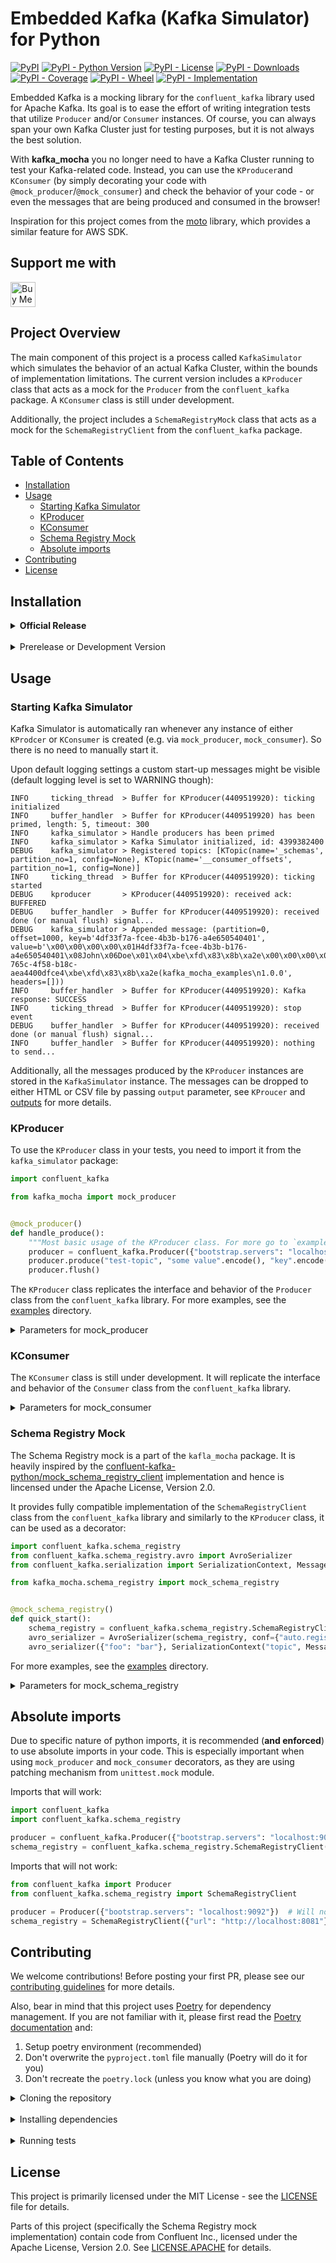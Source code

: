 # Embedded Kafka (Kafka Simulator) for Python

[![PyPI](https://img.shields.io/pypi/v/kafka_mocha)](https://pypi.org/project/kafka-mocha/)
[![PyPI - Python Version](https://img.shields.io/pypi/pyversions/kafka_mocha)](https://pypi.org/project/kafka-mocha/)
[![PyPI - License](https://img.shields.io/pypi/l/kafka_mocha)](https://pypi.org/project/kafka-mocha/)
[![PyPI - Downloads](https://img.shields.io/pypi/dm/kafka_mocha)](https://pypi.org/project/kafka-mocha/)
[![PyPI - Coverage](https://img.shields.io/badge/coverage-93%25-gree)](https://pypi.org/project/kafka-mocha/)
[![PyPI - Wheel](https://img.shields.io/pypi/wheel/kafka_mocha)](https://pypi.org/project/kafka-mocha/)
[![PyPI - Implementation](https://img.shields.io/pypi/implementation/kafka_mocha)](https://pypi.org/project/kafka-mocha/)

Embedded Kafka is a mocking library for the `confluent_kafka` library used for Apache Kafka. Its goal is to ease the
effort
of writing integration tests that utilize `Producer` and/or `Consumer` instances. Of course, you can always span your
own
Kafka Cluster just for testing purposes, but it is not always the best solution.

With **kafka_mocha** you no longer need to have a Kafka Cluster running to test your Kafka-related code. Instead, you
can use the `KProducer`and `KConsumer` (by simply decorating your code with `@mock_producer`/`@mock_consumer`) and check
the behavior of your
code - or even the messages that are being produced and consumed in the browser!

Inspiration for this project comes from the [moto](https://pypi.org/project/moto/) library, which provides a similar
feature for AWS SDK.

## Support me with

[<img alt="Buy Me A Coffee" height="40" src="https://cdn.buymeacoffee.com/buttons/v2/default-yellow.png"/>](https://buymeacoffee.com/and.ratajski)

## Project Overview

The main component of this project is a process called `KafkaSimulator` which simulates the behavior of an actual Kafka
Cluster, within the bounds of implementation limitations. The current version includes a `KProducer` class that acts as
a mock for the `Producer` from the `confluent_kafka` package. A `KConsumer` class is still under development.

Additionally, the project includes a `SchemaRegistryMock` class that acts as a mock for the `SchemaRegistryClient` from
the `confluent_kafka` package.

## Table of Contents

- [Installation](#installation)
- [Usage](#usage)
    - [Starting Kafka Simulator](#starting-kafka-simulator)
    - [KProducer](#kproducer)
    - [KConsumer](#kconsumer)
    - [Schema Registry Mock](#schema-registry-mock)
    - [Absolute imports](#absolute-imports)
- [Contributing](#contributing)
- [License](#license)

## Installation

<details>
<summary><b>Official Release</b></summary>

```sh
pip install kafka_mocha
```

or using your favorite package manager, e.g. [poetry](https://python-poetry.org/):

```sh
poetry add kafka_mocha
```

</details>
</br>

<details>
<summary>Prerelease or Development Version</summary>

From GitHub (development version):

```sh
pip install git+https://github.com/Effiware/kafka-mocha@develop
```

or as published (prerelease) version:

```sh
poetry add kafka_mocha --allow-prereleases
```

</details>

## Usage

### Starting Kafka Simulator

Kafka Simulator is automatically ran whenever any instance of either `KProdcer` or `KConsumer` is created (e.g. via
`mock_producer`, `mock_consumer`). So there is no need to manually start it.

Upon default logging settings a custom start-up messages might be visible (default logging level is set to WARNING
though):

```text
INFO     ticking_thread  > Buffer for KProducer(4409519920): ticking initialized
INFO     buffer_handler  > Buffer for KProducer(4409519920) has been primed, length: 5, timeout: 300
INFO     kafka_simulator > Handle producers has been primed
INFO     kafka_simulator > Kafka Simulator initialized, id: 4399382400
DEBUG    kafka_simulator > Registered topics: [KTopic(name='_schemas', partition_no=1, config=None), KTopic(name='__consumer_offsets', partition_no=1, config=None)]
INFO     ticking_thread  > Buffer for KProducer(4409519920): ticking started
DEBUG    kproducer       > KProducer(4409519920): received ack: BUFFERED
DEBUG    buffer_handler  > Buffer for KProducer(4409519920): received done (or manual flush) signal...
DEBUG    kafka_simulator > Appended message: (partition=0, offset=1000, key=b'4df33f7a-fcee-4b3b-b176-a4e650540401', value=b'\x00\x00\x00\x00\x01H4df33f7a-fcee-4b3b-b176-a4e650540401\x08John\x06Doe\x01\x04\xbe\xfd\x83\x8b\xa2e\x00\x00\x00\x00\x00\x00\x00\x00He5df0ed3-765c-4f58-b18c-aea4400dfce4\xbe\xfd\x83\x8b\xa2e(kafka_mocha_examples\n1.0.0', headers=[]))
INFO     buffer_handler  > Buffer for KProducer(4409519920): Kafka response: SUCCESS
INFO     ticking_thread  > Buffer for KProducer(4409519920): stop event
DEBUG    buffer_handler  > Buffer for KProducer(4409519920): received done (or manual flush) signal...
INFO     buffer_handler  > Buffer for KProducer(4409519920): nothing to send...
```

Additionally, all the messages produced by the `KProducer` instances are stored in the `KafkaSimulator` instance. The
messages can be dropped to either HTML or CSV file by passing `output` parameter, see `KProucer`
and [outputs](./examples/outputs) for more details.

### KProducer

To use the `KProducer` class in your tests, you need to import it from the `kafka_simulator` package:

```python
import confluent_kafka

from kafka_mocha import mock_producer


@mock_producer()
def handle_produce():
    """Most basic usage of the KProducer class. For more go to `examples` directory."""
    producer = confluent_kafka.Producer({"bootstrap.servers": "localhost:9092"})
    producer.produce("test-topic", "some value".encode(), "key".encode())
    producer.flush()
```

The `KProducer` class replicates the interface and behavior of the `Producer` class from the `confluent_kafka` library.
For more examples, see the [examples](./examples) directory.

<details>
<summary>Parameters for mock_producer</summary>

| No | Parameter name                 | Parameter type | Comment                                                       |
|----|--------------------------------|----------------|---------------------------------------------------------------|
| 1  | loglevel                       | Literal        | See available levels in `logging` library                     |
| 2  | output                         | dict           | Dictionary with output configuration                          |
| 3  | output.format                  | Literal        | `html`, `csv` or `int` - output format of messages emitted    |
| 4  | output.name                    | str            | Name of the output file (only for HTML), e.g. kafka-dump.html |
| 5  | output.include_internal_topics | bool           | Flag to include internal topics in the output                 |
| 6  | output.include_markers         | bool           | Flag to include transaction markers in the output             |

</details>

### KConsumer

The `KConsumer` class is still under development. It will replicate the interface and behavior of the `Consumer` class
from the `confluent_kafka` library.

<details>
<summary>Parameters for mock_consumer</summary>

| No | Parameter name | Parameter type | Comment                                   |
|----|----------------|----------------|-------------------------------------------|
| 1  | loglevel       | Literal        | See available levels in `logging` library |
| 2  |                |                |                                           |
| 3  |                |                |                                           |

</details>

### Schema Registry Mock

The Schema Registry mock is a part of the `kafla_mocha` package. It is heavily inspired by
the [confluent-kafka-python/mock_schema_registry_client](https://github.com/confluentinc/confluent-kafka-python/blob/master/src/confluent_kafka/schema_registry/mock_schema_registry_client.py)
implementation and hence is lincensed under the Apache License, Version 2.0.

It provides fully compatible implementation of the `SchemaRegistryClient` class from the `confluent_kafka` library and
similarly to the `KProducer` class, it can be used as a decorator:

```python
import confluent_kafka.schema_registry
from confluent_kafka.schema_registry.avro import AvroSerializer
from confluent_kafka.serialization import SerializationContext, MessageField

from kafka_mocha.schema_registry import mock_schema_registry


@mock_schema_registry()
def quick_start():
    schema_registry = confluent_kafka.schema_registry.SchemaRegistryClient({"url": "http://localhost:8081"})
    avro_serializer = AvroSerializer(schema_registry, conf={"auto.register.schemas": False})
    avro_serializer({"foo": "bar"}, SerializationContext("topic", MessageField.VALUE))
```

For more examples, see the [examples](./examples) directory.

<details>
<summary>Parameters for mock_schema_registry</summary>

| No | Parameter name   | Parameter type | Comment                                                                         |
|----|------------------|----------------|---------------------------------------------------------------------------------|
| 1  | loglevel         | Literal        | See available levels in `logging` library                                       |
| 2  | register_schemas | list[str]      | List of schemas (as relative paths) to load into Schema Registry Mock on launch |
| 3  |                  |                |                                                                                 |

</details>

## Absolute imports

Due to specific nature of python imports, it is recommended (**and enforced**) to use absolute imports in your code.
This is especially
important when using `mock_producer` and `mock_consumer` decorators, as they are using patching mechanism from
`unittest.mock` module.

Imports that will work:

```python
import confluent_kafka
import confluent_kafka.schema_registry

producer = confluent_kafka.Producer({"bootstrap.servers": "localhost:9092"})  # OK
schema_registry = confluent_kafka.schema_registry.SchemaRegistryClient({"url": "http://localhost:8081"})  # OK
```

Imports that will not work:

```python
from confluent_kafka import Producer
from confluent_kafka.schema_registry import SchemaRegistryClient

producer = Producer({"bootstrap.servers": "localhost:9092"})  # Will not work
schema_registry = SchemaRegistryClient({"url": "http://localhost:8081"})  # Will not work
```

## Contributing

We welcome contributions! Before posting your first PR, please see our [contributing guidelines](CONTRIBUTING.md) for
more details.

Also, bear in mind that this project uses [Poetry](https://python-poetry.org/) for dependency management. If you are not
familiar with it,
please first read the [Poetry documentation](https://python-poetry.org/docs/) and:

1. Setup poetry environment (recommended)
2. Don't overwrite the `pyproject.toml` file manually (Poetry will do it for you)
3. Don't recreate the `poetry.lock` (unless you know what you are doing)

<details>
<summary>Cloning the repository</summary>

```sh
git clone git@github.com:Effiware/kafka-mocha.git
cd kafka-mocha
```

</details>
</br>

<details>
<summary>Installing dependencies</summary>

Default (and recommended) way:

```shell
poetry install --with test
```

Standard way:

```sh
poetry export -f requirements.txt --output requirements.txt
pip install -r requirements.txt
```

</details>
</br>

<details>
<summary>Running tests</summary>

Currently, test configuration is set up to run with `pytest` and kept in [pytest.ini](./tests/pytest.ini) file. You can
run them with:

```sh
poetry run pytest
```

</details>

## License

This project is primarily licensed under the MIT License - see the [LICENSE](LICENSE) file for details.

Parts of this project (specifically the Schema Registry mock implementation) contain code from Confluent Inc.,
licensed under the Apache License, Version 2.0. See [LICENSE.APACHE](LICENSE.APACHE) for details.
